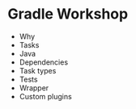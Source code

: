 # Gradle Workshop

* Why
* Tasks
* Java
* Dependencies
* Task types
* Tests
* Wrapper
* Custom plugins

